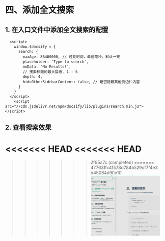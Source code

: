 # 四、添加全文搜索

## 1. 在入口文件中添加全文搜索的配置

  ```
    <script>
      window.$docsify = {
        search: {
          maxAge: 86400000, // 过期时间，单位毫秒，默认一天
          placeholder: 'Type to search',
          noData: 'No Results!',
          // 搜索标题的最大层级, 1 - 6
          depth: 4,
          hideOtherSidebarContent: false, // 是否隐藏其他侧边栏内容
        }
      }
    </script>
      <script src="//cdn.jsdelivr.net/npm/docsify/lib/plugins/search.min.js"></script>
  ```

## 2. 查看搜索效果
<<<<<<< HEAD
<<<<<<< HEAD
=======

>>>>>>> 2f95a7c (completed)
=======
>>>>>>> 47763ffc41578d784b529cf7f4e3b45084d90e10
  ![搜索结果](./images/1656044719259.png)